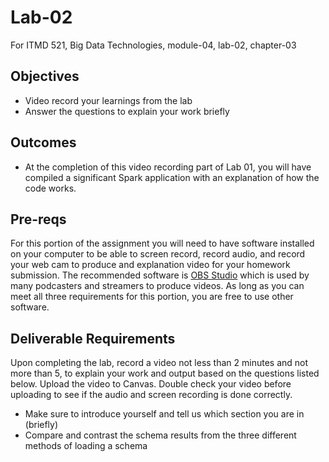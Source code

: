 # Lab-02

For ITMD 521, Big Data Technologies, module-04, lab-02, chapter-03

## Objectives

* Video record your learnings from the lab
* Answer the questions to explain your work briefly

## Outcomes

* At the completion of this video recording part of Lab 01, you will have compiled a significant Spark application with an explanation of how the code works. 

## Pre-reqs

For this portion of the assignment you will need to have software installed on your computer to be able to screen record, record audio, and record your web cam to produce and explanation video for your homework submission. The recommended software is [OBS Studio](https://obsproject.com/download "webpage for OBS Project") which is used by many podcasters and streamers to produce videos. As long as you can meet all three requirements for this portion, you are free to use other software.

## Deliverable Requirements

Upon completing the lab, record a video not less than 2 minutes and not more than 5, to explain your work and output based on the questions listed below. Upload the video to Canvas. Double check your video before uploading to see if the audio and screen recording is done correctly.

* Make sure to introduce yourself and tell us which section you are in (briefly)
* Compare and contrast the schema results from the three different methods of loading a schema
